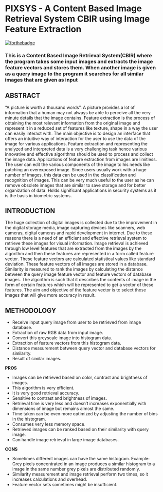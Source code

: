 # PIXSYS - A Content Based Image Retrieval System CBIR using Image Feature Extraction
[![forthebadge](https://forthebadge.com/images/badges/made-with-c-plus-plus.svg)](https://forthebadge.com)

### This is a Content Based Image Retrieval System(CBIR) where the program takes some input images and extracts the image feature vectors and stores them. When another image is given as a query image to the program it searches for all similar images that are given as input

## ABSTRACT
“A picture is worth a thousand words”. A picture provides a lot of information that a human may not always be able to perceive all the very minute details that the image contains.
Feature extraction is the process of obtaining the most relevant information from the original image and represent it in a reduced set of features like texture, shape in a way the user can easily interact with. The main objective is to design an interface that offers an intuitive way of interaction for the user to use the data of the image for various applications. Feature extraction and representing the analyzed and interpreted data is a very challenging task hence various innovative and effective algorithms should be used to process and collect the image data. Applications of feature extraction from images are limitless. The user can edit the various components of the image to his needs like patching an overexposed image. Since users usually work with a huge number of images, this data can be used in the classification and recognition of images. This can be very much useful to the user as he can remove obsolete images that are similar to save storage and for better organization of data. Holds significant applications in security systems as it is the basis in biometric systems.

## INTRODUCTION

The huge collection of digital images is collected due to the improvement in the digital storage media, image capturing devices like scanners, web cameras, digital cameras and rapid development in internet. Due to these reasons there is a need of an efficient and effective retrieval system to retrieve these images for visual information.
Image retrieval is achieved through low level features that are extracted from the images by the algorithm and then these features are represented in a form called feature vector. These feature vectors are calculated statistical values like standard deviation. These feature vectors of all images are stored in a database. Similarity is measured to rank the images by calculating the distance between the query image feature vector and feature vectors of database images. The algorithm is such that it describes the contents of image in the form of certain features which will be represented to get a vector of these features. The aim and objective of the feature vector is to select those images that will give more accuracy in result.


## **METHODOLOGY**
  * Receive input query image from user to be retrieved from image database.
  * Extraction of raw RGB data from input image.
  * Convert this greyscale image into histogram data.
  * Extraction of feature vectors from this histogram data.
  * Distance measurement between query vector and database vectors for similarity.
  * Result of similar images.


**PROS**
- Images can be retrieved based on color, contrast and brightness of images.
- This algorithm is very efficient.
- It is very good retrieval accuracy.
- Sensitive to contrast and brightness of images.
- Retrieval time is very less and doesn’t increases exponentially with dimensions of image but remains almost the same.
- Time taken can be even more optimized by adjusting the number of bins in the histogram.
- Consumes very less memory space. 
- Retrieved images can be ranked based on their similarity with query image.
- Can handle image retrieval in large image databases.

**CONS**
- Sometimes different images can have the same histogram.
 Example: Grey pixels concentrated in an image produces a similar histogram to a image in the same number grey pixels are distributed randomly.
- Similarity measurement and image retrieval perform two times, so it increases calculations and overhead.
- Feature vector sets sometimes might be insufficient.
